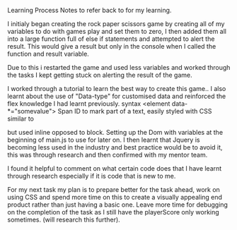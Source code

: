 Learning Process
Notes to refer back to for my learning. 

I initialy began creating the rock paper scissors game by creating all of my variables to do with games play and set them to zero, I then added them all into a large function full of else if statements and attempted to alert the result. This would give a result but only in the console when I called the function and result variable. 

Due to this i restarted the game and used less variables and worked through the tasks I kept getting stuck on alerting the result of the game.

I worked through a tutorial to learn the best way to create this game.. 
I also learnt about the use of "Data-type" for customised data and reinforced the flex knowledge I had learnt previously. 
syntax <element data-*="somevalue"> 
Span ID to mark part of a text, easily styled with CSS similar to<div> but used inline opposed to block.
Setting up the Dom with variables at the beginning of main.js to use for later on. 
I then learnt that Jquery is becoming less used in the industry and best practice would be to avoid it, this was through research and then confirmed with my mentor team. 

I found it helpful to comment on what certain code does that I have learnt through research especially if it is code that is new to me. 

For my next task my plan is to prepare better for the task ahead, work on using CSS and spend more time on this to create a visually appealing end product rather than just having a basic one. Leave more time for debugging  on the completion of the task as I still have the playerScore only working sometimes. (will research this further). 
